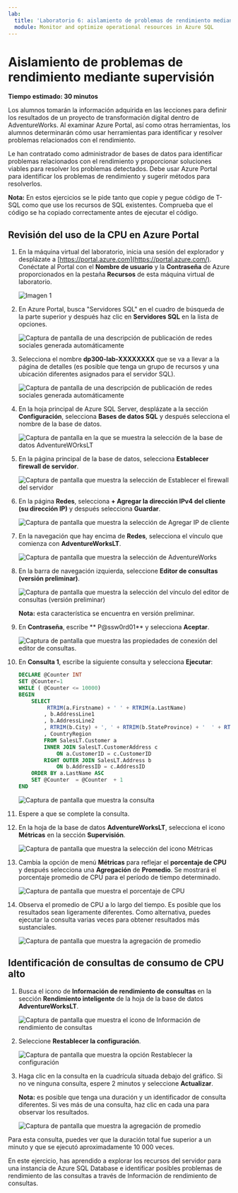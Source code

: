 ```yaml
---
lab:
  title: 'Laboratorio 6: aislamiento de problemas de rendimiento mediante supervisión'
  module: Monitor and optimize operational resources in Azure SQL
---
```


# Aislamiento de problemas de rendimiento mediante supervisión

**Tiempo estimado: 30 minutos**

Los alumnos tomarán la información adquirida en las lecciones para definir los resultados de un proyecto de transformación digital dentro de AdventureWorks. Al examinar Azure Portal, así como otras herramientas, los alumnos determinarán cómo usar herramientas para identificar y resolver problemas relacionados con el rendimiento.

Le han contratado como administrador de bases de datos para identificar problemas relacionados con el rendimiento y proporcionar soluciones viables para resolver los problemas detectados. Debe usar Azure Portal para identificar los problemas de rendimiento y sugerir métodos para resolverlos.

**Nota:** En estos ejercicios se le pide tanto que copie y pegue código de T-SQL como que use los recursos de SQL existentes. Comprueba que el código se ha copiado correctamente antes de ejecutar el código.

## Revisión del uso de la CPU en Azure Portal

1. En la máquina virtual del laboratorio, inicia una sesión del explorador y desplázate a [https://portal.azure.com](https://portal.azure.com/). Conéctate al Portal con el **Nombre de usuario** y la **Contraseña** de Azure proporcionados en la pestaña **Recursos** de esta máquina virtual de laboratorio.

    ![Imagen 1](../images/dp-300-module-01-lab-01.png)

1. En Azure Portal, busca "Servidores SQL" en el cuadro de búsqueda de la parte superior y después haz clic en **Servidores SQL** en la lista de opciones.

    ![Captura de pantalla de una descripción de publicación de redes sociales generada automáticamente](../images/dp-300-module-04-lab-1.png)

1. Selecciona el nombre **dp300-lab-XXXXXXXX** que se va a llevar a la página de detalles (es posible que tenga un grupo de recursos y una ubicación diferentes asignados para el servidor SQL).

    ![Captura de pantalla de una descripción de publicación de redes sociales generada automáticamente](../images/dp-300-module-04-lab-2.png)

1. En la hoja principal de Azure SQL Server, desplázate a la sección **Configuración**, selecciona **Bases de datos SQL** y después selecciona el nombre de la base de datos.

    ![Captura de pantalla en la que se muestra la selección de la base de datos AdventureWOrksLT](../images/dp-300-module-05-lab-04.png)

1. En la página principal de la base de datos, selecciona **Establecer firewall de servidor**.

    ![Captura de pantalla que muestra la selección de Establecer el firewall del servidor](../images/dp-300-module-06-lab-01.png)

1. En la página **Redes**, selecciona **+ Agregar la dirección IPv4 del cliente (su dirección IP)** y después selecciona **Guardar**.

    ![Captura de pantalla que muestra la selección de Agregar IP de cliente](../images/dp-300-module-06-lab-02.png)

1. En la navegación que hay encima de **Redes**, selecciona el vínculo que comienza con **AdventureWorksLT**.

    ![Captura de pantalla que muestra la selección de AdventureWorks](../images/dp-300-module-06-lab-03.png)

1. En la barra de navegación izquierda, seleccione **Editor de consultas (versión preliminar)**.

    ![Captura de pantalla que muestra la selección del vínculo del editor de consultas (versión preliminar)](../images/dp-300-module-06-lab-04.png)

    **Nota:** esta característica se encuentra en versión preliminar.

1. En **Contraseña**, escribe ** P@ssw0rd01** y selecciona **Aceptar**.

    ![Captura de pantalla que muestra las propiedades de conexión del editor de consultas.](../images/dp-300-module-06-lab-05.png)

1. En **Consulta 1**, escribe la siguiente consulta y selecciona **Ejecutar**:

    ```sql
    DECLARE @Counter INT 
    SET @Counter=1
    WHILE ( @Counter <= 10000)
    BEGIN
        SELECT 
             RTRIM(a.Firstname) + ' ' + RTRIM(a.LastName)
            , b.AddressLine1
            , b.AddressLine2
            , RTRIM(b.City) + ', ' + RTRIM(b.StateProvince) + '  ' + RTRIM(b.PostalCode)
            , CountryRegion
            FROM SalesLT.Customer a
            INNER JOIN SalesLT.CustomerAddress c 
                ON a.CustomerID = c.CustomerID
            RIGHT OUTER JOIN SalesLT.Address b
                ON b.AddressID = c.AddressID
        ORDER BY a.LastName ASC
        SET @Counter  = @Counter  + 1
    END
    ```

    ![Captura de pantalla que muestra la consulta](../images/dp-300-module-06-lab-06.png)

1. Espere a que se complete la consulta.

1. En la hoja de la base de datos **AdventureWorksLT**, selecciona el icono **Métricas** en la sección **Supervisión**.

    ![Captura de pantalla que muestra la selección del icono Métricas](../images/dp-300-module-06-lab-07.png)

1. Cambia la opción de menú **Métricas** para reflejar el **porcentaje de CPU** y después selecciona una **Agregación** de **Promedio**. Se mostrará el porcentaje promedio de CPU para el período de tiempo determinado.

    ![Captura de pantalla que muestra el porcentaje de CPU](../images/dp-300-module-06-lab-08.png)

1. Observa el promedio de CPU a lo largo del tiempo. Es posible que los resultados sean ligeramente diferentes. Como alternativa, puedes ejecutar la consulta varias veces para obtener resultados más sustanciales.

    ![Captura de pantalla que muestra la agregación de promedio](../images/dp-300-module-06-lab-09.png)

## Identificación de consultas de consumo de CPU alto

1. Busca el icono de **Información de rendimiento de consultas** en la sección **Rendimiento inteligente** de la hoja de la base de datos **AdventureWorksLT**.

    ![Captura de pantalla que muestra el icono de Información de rendimiento de consultas](../images/dp-300-module-06-lab-10.png)

1. Seleccione **Restablecer la configuración**.

    ![Captura de pantalla que muestra la opción Restablecer la configuración](../images/dp-300-module-06-lab-11.png)

1. Haga clic en la consulta en la cuadrícula situada debajo del gráfico. Si no ve ninguna consulta, espere 2 minutos y seleccione **Actualizar**.

    **Nota:** es posible que tenga una duración y un identificador de consulta diferentes. Si ves más de una consulta, haz clic en cada una para observar los resultados.

    ![Captura de pantalla que muestra la agregación de promedio](../images/dp-300-module-06-lab-12.png)

Para esta consulta, puedes ver que la duración total fue superior a un minuto y que se ejecutó aproximadamente 10 000 veces.

En este ejercicio, has aprendido a explorar los recursos del servidor para una instancia de Azure SQL Database e identificar posibles problemas de rendimiento de las consultas a través de Información de rendimiento de consultas.
